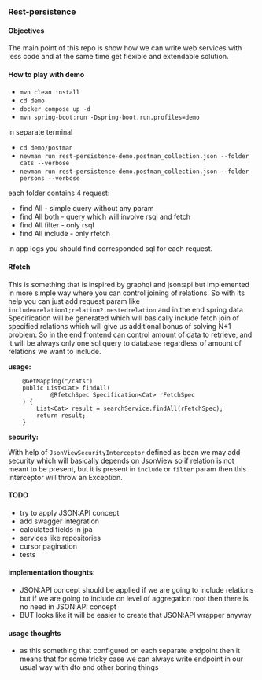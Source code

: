 ### Rest-persistence

#### Objectives

The main point of this repo is show how we can write web services with less code and at the same time get flexible and
extendable solution.

#### How to play with demo

- `mvn clean install`
- `cd demo`
- `docker compose up -d`
- `mvn spring-boot:run -Dspring-boot.run.profiles=demo`

in separate terminal

- `cd demo/postman`
- `newman run rest-persistence-demo.postman_collection.json --folder cats --verbose`
- `newman run rest-persistence-demo.postman_collection.json --folder persons --verbose`

each folder contains 4 request:

- find All - simple query without any param
- find All both - query which will involve rsql and fetch
- find All filter - only rsql
- find All include - only rfetch

in app logs you should find corresponded sql for each request.

#### Rfetch

This is something that is inspired by graphql and json:api but implemented in more simple way where you can control
joining of relations. So with its help you can just add request param like `include=relation1;relation2.nestedrelation`
and in the end spring data Specification will be generated which will basically include fetch join of specified
relations which will give us additional bonus of solving N+1 problem. So in the end frontend can control amount of data
to retrieve, and it will be always only one sql query to database regardless of amount of relations we want to include.

**usage:**

```
    @GetMapping("/cats")
    public List<Cat> findAll(
            @RfetchSpec Specification<Cat> rFetchSpec
    ) {
        List<Cat> result = searchService.findAll(rFetchSpec);
        return result;
    }
```

**security:**

With help of `JsonViewSecurityInterceptor` defined as bean we may add security which will basically depends on JsonView
so if relation is not meant to be present, but it is present in `include` or `filter` param then this interceptor will
throw an Exception.

#### TODO

- try to apply JSON:API concept
- add swagger integration
- calculated fields in jpa
- services like repositories
- cursor pagination
- tests

#### implementation thoughts:

- JSON:API concept should be applied if we are going to include relations but if we are going to include on level of
  aggregation root then there is no need in JSON:API concept
- BUT looks like it will be easier to create that JSON:API wrapper anyway

#### usage thoughts

- as this something that configured on each separate endpoint then it means that for some tricky case we can always
  write endpoint in our usual way with dto and other boring things


